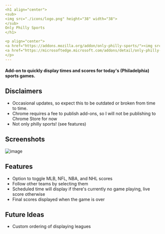 ```yaml
---
<h1 align="center">
<sub>
<img src="./icons/logo.png" height="38" width="38">
</sub>
Only Philly Sports
</h1>

<p align="center">
<a href="https://addons.mozilla.org/addon/only-philly-sports/"><img src="https://user-images.githubusercontent.com/585534/107280546-7b9b2a00-6a26-11eb-8f9f-f95932f4bfec.png" alt="OPS for Firefox"></a>
<a href="https://microsoftedge.microsoft.com/addons/detail/only-philly-sports/abfhkhkibnnjcakeaogfnhcgiippfmge"><img src="https://user-images.githubusercontent.com/585534/107280673-a5ece780-6a26-11eb-9cc7-9fa9f9f81180.png" alt="OPS for Edge"></a>
</p>
---
```


#### Add-on to quickly display times and scores for today's (Philadelphia) sports games.

## Disclaimers

- Occasional updates, so expect this to be outdated or broken from time to time.
- Chrome requires a fee to publish add-ons, so I will not be publishing to Chrome Store for now
- Not only philly sports! (see features)

## Screenshots

![image](https://user-images.githubusercontent.com/65685915/164351186-065826c8-9c7f-4ac9-81e7-c6d49a278a1a.png)
<br>

## Features

- Option to toggle MLB, NFL, NBA, and NHL scores
- Follow other teams by selecting them
- Scheduled time will display if there's currently no game playing, live score otherwise
- Final scores displayed when the game is over

## Future Ideas

- Custom ordering of displaying leagues
